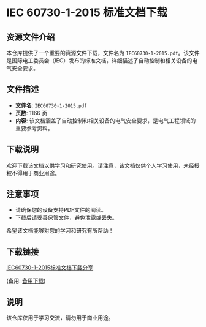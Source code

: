# IEC 60730-1-2015 标准文档下载

## 资源文件介绍

本仓库提供了一个重要的资源文件下载，文件名为 `IEC60730-1-2015.pdf`。该文件是国际电工委员会（IEC）发布的标准文档，详细描述了自动控制和相关设备的电气安全要求。

## 文件描述

- **文件名**: `IEC60730-1-2015.pdf`
- **页数**: 1166 页
- **内容**: 该文档涵盖了自动控制和相关设备的电气安全要求，是电气工程领域的重要参考资料。

## 下载说明

欢迎下载该文档以供学习和研究使用。请注意，该文档仅供个人学习使用，未经授权不得用于商业用途。

## 注意事项

- 请确保您的设备支持PDF文件的阅读。
- 下载后请妥善保管文件，避免泄露或丢失。

希望该文档能够对您的学习和研究有所帮助！

## 下载链接
[IEC60730-1-2015标准文档下载分享](https://pan.quark.cn/s/7554f7f63401) 

(备用: [备用下载](https://pan.baidu.com/s/1w7U7k6GTxVChFYefKYiQLA?pwd=1234))

## 说明

该仓库仅用于学习交流，请勿用于商业用途。
